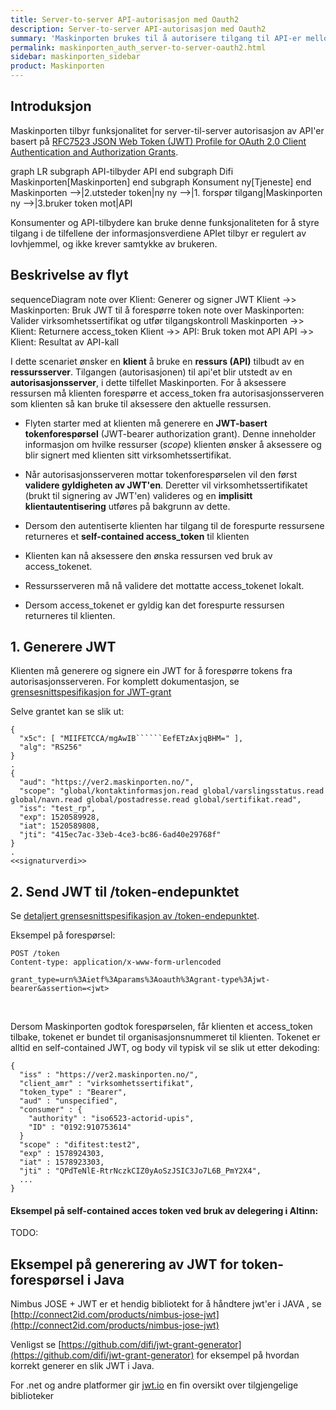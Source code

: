 ```yaml
---
title: Server-to-server API-autorisasjon med Oauth2
description: Server-to-server API-autorisasjon med Oauth2
summary: 'Maskinporten brukes til å autorisere tilgang til API-er mellom virksomheter.  Dette er basert på såkalt "server-to-server oauth2"-oppførsel.'
permalink: maskinporten_auth_server-to-server-oauth2.html
sidebar: maskinporten_sidebar
product: Maskinporten
---
```


## Introduksjon

Maskinporten tilbyr funksjonalitet for server-til-server autorisasjon av API'er basert på [RFC7523 JSON Web Token (JWT) Profile for OAuth 2.0 Client Authentication and Authorization Grants](https://tools.ietf.org/html/rfc7523).

<div class="mermaid">
graph LR
  subgraph API-tilbyder
    API
  end
  subgraph Difi
    Maskinporten[Maskinporten]
  end
  subgraph Konsument
     ny[Tjeneste]
  end
  Maskinporten -->|2.utsteder token|ny
  ny -->|1. forspør tilgang|Maskinporten
  ny -->|3.bruker token mot|API
</div>

Konsumenter og API-tilbydere kan bruke denne funksjonaliteten for å styre tilgang i de tilfellene der informasjonsverdiene APIet tilbyr er regulert av lovhjemmel, og ikke krever samtykke av brukeren.

## Beskrivelse av flyt

<div class="mermaid">
sequenceDiagram
  note over Klient:  Generer og signer JWT
  Klient ->> Maskinporten: Bruk JWT til å forespørre token
  note over Maskinporten: Valider virksomhetssertifikat og utfør tilgangskontroll
  Maskinporten ->> Klient: Returnere access_token
  Klient ->> API: Bruk token mot API
  API ->> Klient: Resultat av API-kall

</div>


I dette scenariet ønsker en **klient** å bruke en **ressurs (API)** tilbudt av en **ressursserver**. Tilgangen (autorisasjonen) til api'et blir utstedt av en **autorisasjonsserver**, i dette tilfellet Maskinporten. For å aksessere ressursen må klienten forespørre et access_token fra autorisasjonsserveren som klienten så kan bruke til aksessere den aktuelle ressursen.

* Flyten starter med at klienten må generere en **JWT-basert tokenforespørsel** (JWT-bearer authorization grant). Denne inneholder informasjon om hvilke ressurser (*scope*) klienten ønsker å aksessere og blir signert med klienten sitt virksomhetssertifikat.

* Når autorisasjonsserveren mottar tokenforespørselen vil den først **validere gyldigheten av JWT'en**. Deretter vil virksomhetssertifikatet (brukt til signering av JWT'en) valideres og en **implisitt klientautentisering** utføres på bakgrunn av dette.

* Dersom den autentiserte klienten har tilgang til de forespurte ressursene returneres et **self-contained access_token** til klienten

* Klienten kan nå aksessere den ønska ressursen ved bruk av access_tokenet.

* Ressursserveren må nå validere det mottatte access_tokenet lokalt.

* Dersom access_tokenet er gyldig kan det forespurte ressursen returneres til klienten.

## 1. Generere JWT

Klienten må generere og signere ein JWT for å forespørre tokens fra autorisasjonsserveren.  For komplett dokumentasjon, se [grensesnittspesifikasjon for JWT-grant](maskinporten_protocol_jwtgrant.html)

Selve grantet kan se slik ut:

```
{
  "x5c": [ "MIIFETCCA/mgAwIB``````EefETzAxjqBHM=" ],
  "alg": "RS256"
}
.
{
  "aud": "https://ver2.maskinporten.no/",
  "scope": "global/kontaktinformasjon.read global/varslingsstatus.read global/navn.read global/postadresse.read global/sertifikat.read",
  "iss": "test_rp",
  "exp": 1520589928,
  "iat": 1520589808,
  "jti": "415ec7ac-33eb-4ce3-bc86-6ad40e29768f"
}
.
<<signaturverdi>>
```


## 2. Send JWT til /token-endepunktet

Se [detaljert grensesnittspesifikasjon  av /token-endepunktet](maskinporten_protocol_token.html).


Eksempel på forespørsel:

```
POST /token
Content-type: application/x-www-form-urlencoded

grant_type=urn%3Aietf%3Aparams%3Aoauth%3Agrant-type%3Ajwt-bearer&assertion=<jwt>
```

&nbsp;


Dersom Maskinporten godtok forespørselen, får klienten et access_token tilbake, tokenet er bundet til organisasjonsnummeret til klienten.   Tokenet er alltid en self-contained JWT, og body vil typisk vil se slik ut etter dekoding:
```
{
  "iss" : "https://ver2.maskinporten.no/",
  "client_amr" : "virksomhetssertifikat",
  "token_type" : "Bearer",
  "aud" : "unspecified",
  "consumer" : {
    "authority" : "iso6523-actorid-upis",
    "ID" : "0192:910753614"
  }
  "scope" : "difitest:test2",
  "exp" : 1578924303,
  "iat" : 1578923303,
  "jti" : "QPdTeNlE-RtrNczkCIZ0yAoSzJSIC3Jo7L6B_PmY2X4",
  ...
}
```

#### Eksempel på self-contained acces token ved bruk av delegering i Altinn:

TODO:


## Eksempel på generering av JWT for token-forespørsel i Java

Nimbus JOSE + JWT er et hendig bibliotekt for å håndtere jwt'er i JAVA , se [http://connect2id.com/products/nimbus-jose-jwt](http://connect2id.com/products/nimbus-jose-jwt)

Venligst se [https://github.com/difi/jwt-grant-generator](https://github.com/difi/jwt-grant-generator)  for eksempel på hvordan korrekt generer en slik JWT i Java.

For .net og andre platformer gir [jwt.io](http://jwt.io) en fin oversikt over tilgjengelige biblioteker
